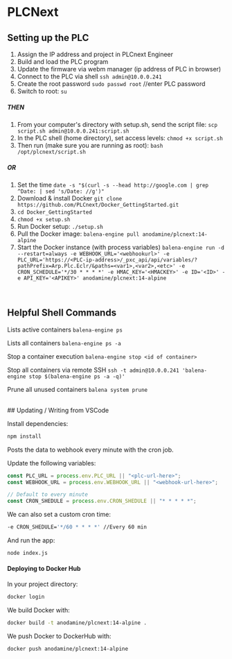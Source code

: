 # PLCNext

## Setting up the PLC

1. Assign the IP address and project in PLCnext Engineer
1. Build and load the PLC program
1. Update the firmware via webm manager (ip address of PLC in browser)
1. Connect to the PLC via shell `ssh admin@10.0.0.241`
1. Create the root password `sudo passwd root` //enter PLC password
1. Switch to root: `su`

##### THEN

1. From your computer's directory with setup.sh, send the script file: `scp script.sh admin@10.0.0.241:script.sh`
1. In the PLC shell (home directory), set access levels: `chmod +x script.sh`
1. Then run (make sure you are running as root): `bash /opt/plcnext/script.sh`

##### OR

1. Set the time `date -s "$(curl -s --head http://google.com | grep ^Date: | sed 's/Date: //g')"`
1. Download & install Docker `git clone https://github.com/PLCnext/Docker_GettingStarted.git`
1. `cd Docker_GettingStarted`
1. `chmod +x setup.sh`
1. Run Docker setup: `./setup.sh`
1. Pull the Docker image: `balena-engine pull anodamine/plcnext:14-alpine`
1. Start the Docker instance (with process variables) `balena-engine run -d --restart=always -e WEBHOOK_URL='<webhookurl>' -e PLC_URL='https://<PLC-ip-address>/_pxc_api/api/variables/?pathPrefix=Arp.Plc.Eclr/&paths=<var1>,<var2>,<etc>' -e CRON_SCHEDULE='*/30 * * * *' -e HMAC_KEY='<HMACKEY>' -e ID='<ID>' -e API_KEY='<APIKEY>' anodamine/plcnext:14-alpine`

<br/> 
 
## Helpful Shell Commands

Lists active containers
`balena-engine ps`

Lists all containers
`balena-engine ps -a`

Stop a container execution
`balena-engine stop <id of container>`

Stop all containers via remote SSH
`ssh -t admin@10.0.0.241 'balena-engine stop $(balena-engine ps -a -q)'`

Prune all unused containers
`balena system prune`

<br/>
## Updating / Writing from VSCode

Install dependencies:

```bash
npm install
```

Posts the data to webhook every minute with the cron job.

Update the following variables:

```js
const PLC_URL = process.env.PLC_URL || "<plc-url-here>";
const WEBHOOK_URL = process.env.WEBHOOK_URL || "<webhook-url-here>";

// Default to every minute
const CRON_SHEDULE = process.env.CRON_SHEDULE || "* * * * *";
```

We can also set a custom cron time:

```bash
-e CRON_SHEDULE='*/60 * * * *' //Every 60 min
```

And run the app:

```bash
node index.js
```

#### Deploying to Docker Hub

In your project directory:

```bash
docker login
```

We build Docker with:

```bash
docker build -t anodamine/plcnext:14-alpine .
```

We push Docker to DockerHub with:

```bash
docker push anodamine/plcnext:14-alpine
```
